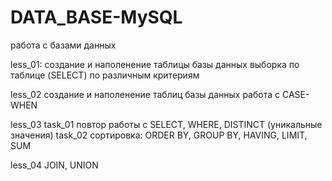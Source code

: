 # DATA_BASE-MySQL

работа с базами данных

less_01:
создание и наполенение таблицы базы данных
выборка по таблице (SELECT) по различным критериям

less_02
создание и наполенение таблиц базы данных
работа с CASE-WHEN

less_03
  task_01 повтор работы с SELECT, WHERE, DISTINCT (уникальные значения)
  task_02 сортировка: ORDER BY, GROUP BY, HAVING, LIMIT, SUM

less_04
  JOIN, UNION
